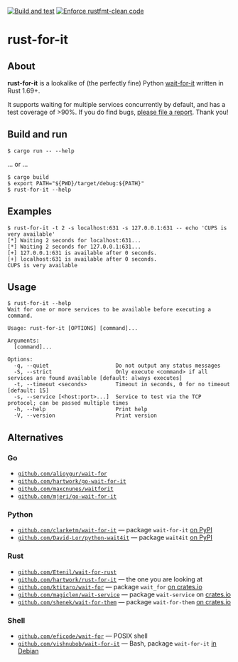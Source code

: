 [![Build and test](https://github.com/hartwork/rust-for-it/actions/workflows/build_and_test.yml/badge.svg)](https://github.com/hartwork/rust-for-it/actions/workflows/build_and_test.yml)
[![Enforce rustfmt-clean code](https://github.com/hartwork/rust-for-it/actions/workflows/enforce_rustfmt.yml/badge.svg)](https://github.com/hartwork/rust-for-it/actions/workflows/enforce_rustfmt.yml)


# rust-for-it

## About

**rust-for-it** is a lookalike of
(the perfectly fine)
Python [wait-for-it](https://github.com/clarketm/wait-for-it)
written in Rust 1.69+.

It supports waiting for multiple services concurrently by default,
and has a test coverage of >90%.
If you do find bugs, [please file a report](https://github.com/hartwork/rust-for-it/issues).
Thank you!


## Build and run

```console
$ cargo run -- --help
```

… or …

```console
$ cargo build
$ export PATH="${PWD}/target/debug:${PATH}"
$ rust-for-it --help
```


## Examples

```console
$ rust-for-it -t 2 -s localhost:631 -s 127.0.0.1:631 -- echo 'CUPS is very available'
[*] Waiting 2 seconds for localhost:631...
[*] Waiting 2 seconds for 127.0.0.1:631...
[+] 127.0.0.1:631 is available after 0 seconds.
[+] localhost:631 is available after 0 seconds.
CUPS is very available
```


## Usage

```console
$ rust-for-it --help
Wait for one or more services to be available before executing a command.

Usage: rust-for-it [OPTIONS] [command]...

Arguments:
  [command]...  

Options:
  -q, --quiet                     Do not output any status messages
  -S, --strict                    Only execute <command> if all services are found available [default: always executes]
  -t, --timeout <seconds>         Timeout in seconds, 0 for no timeout [default: 15]
  -s, --service [<host:port>...]  Service to test via the TCP protocol; can be passed multiple times
  -h, --help                      Print help
  -V, --version                   Print version
```


## Alternatives

### Go

- [`github.com/alioygur/wait-for`](https://github.com/alioygur/wait-for)
- [`github.com/hartwork/go-wait-for-it`](https://github.com/hartwork/go-wait-for-it)
- [`github.com/maxcnunes/waitforit`](https://github.com/maxcnunes/waitforit)
- [`github.com/mjeri/go-wait-for-it`](https://github.com/mjeri/go-wait-for-it)


### Python

- [`github.com/clarketm/wait-for-it`](https://github.com/clarketm/wait-for-it)
  — package `wait-for-it` [on PyPI](https://pypi.org/project/wait-for-it/)
- [`github.com/David-Lor/python-wait4it`](https://github.com/David-Lor/python-wait4it/)
  — package `wait4it` [on PyPI](https://pypi.org/project/wait4it/)


### Rust

- [`github.com/Etenil/wait-for-rust`](https://github.com/Etenil/wait-for-rust)
- [`github.com/hartwork/rust-for-it`](https://github.com/hartwork/rust-for-it) — the one you are looking at
- [`github.com/ktitaro/wait-for`](https://github.com/ktitaro/wait-for)
  — package `wait_for` [on crates.io](https://crates.io/crates/wait_for)
- [`github.com/magiclen/wait-service`](https://github.com/magiclen/wait-service)
  — package `wait-service` on [crates.io](https://crates.io/crates/wait-service)
- [`github.com/shenek/wait-for-them`](https://github.com/shenek/wait-for-them)
  — package `wait-for-them` [on crates.io](https://crates.io/crates/wait-for-them)


### Shell

- [`github.com/eficode/wait-for`](https://github.com/eficode/wait-for)
  — POSIX shell
- [`github.com/vishnubob/wait-for-it`](https://github.com/vishnubob/wait-for-it)
  — Bash, package `wait-for-it` [in Debian](https://packages.debian.org/unstable/wait-for-it)
